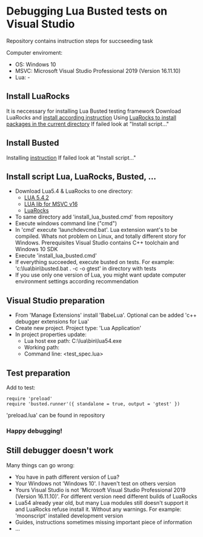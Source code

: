 # Debugging Lua Busted tests on Visual Studio
Repository contains instruction steps for succseeding task

Computer enviroment:
- OS: Windows 10
- MSVC: Microsoft Visual Studio Professional 2019 (Version 16.11.10)
- Lua: -


## Install LuaRocks
It is neccessary for installing Lua Busted testing framework
Download LuaRocks and [install according instruction](https://github.com/luarocks/luarocks/wiki/Installation-instructions-for-Windows)
Using [LuaRocks to install packages in the current directory](https://leafo.net/guides/customizing-the-luarocks-tree.html)
If failed look at "Install script..."

## Install Busted
Installing [instruction](https://exercism.org/docs/tracks/lua/installation)
If failed look at "Install script..."

## Install script Lua, LuaRocks, Busted, ...
- Download Lua5.4 & LuaRocks to one directory:
  - [LUA 5.4.2](https://sourceforge.net/projects/luabinaries/files/5.4.2/Tools%20Executables/lua-5.4.2_Win32_bin.zip/download)
  - [LUA lib for MSVC v16](https://sourceforge.net/projects/luabinaries/files/5.4.2/Windows%20Libraries/Dynamic/lua-5.4.2_Win32_dll16_lib.zip/download)
  - [LuaRocks](https://luarocks.github.io/luarocks/releases/luarocks-3.8.0-win32.zip)
- To same directory add 'install_lua_busted.cmd' from repository
- Execute windows command line ("cmd")
- In 'cmd' execute 'launchdevcmd.bat'. Lua extension want's to be compiled. Whats not problem on Linux, and totally different story for Windows. Prerequisites Visual Studio contains C++ toolchain and Windows 10 SDK
- Execute 'install_lua_busted.cmd'
- If everything succeeded, execute busted on tests. For example: 'c:\lua\bin\busted.bat . -c -o gtest' in directory with tests
- If you use only one version of Lua, you might want update computer environment settings according recommendation

## Visual Studio preparation
- From 'Manage Extensions' install 'BabeLua'. Optional can be added 'c++ debugger extensions for Lua'
- Create new project. Project type: 'Lua Application'
- In project properties update:
  - Lua host exe path: C:\lua\bin\lua54.exe
  - Working path: <test source directory>
  - Command line: <test_spec.lua>
  
## Test preparation
Add to test:
  ```
  require 'preload'
  require 'busted.runner'({ standalone = true, output = 'gtest' })
  ```
'preload.lua' can be found in repository
  
### Happy debugging!
  
## Still debugger doesn't work
Many things can go wrong:
  - You have in path different version of Lua?
  - Your Windows not 'Windows 10'. I haven't test on others version
  - Yours Visual Studio is not 'Microsoft Visual Studio Professional 2019 (Version 16.11.10)'. For different version need different builds of LuaRocks
  - Lua54 already year old, but many Lua modules still doesn't support it and LuaRocks refuse install it. Without any warnings. For example: 'moonscript' installed development  version
  - Guides, instructions sometimes missing important piece of information
  - ...
